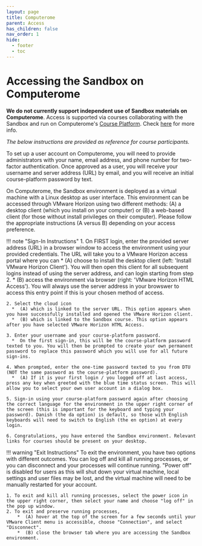 ```yaml
---
layout: page
title: Computerome
parent: Access
has_children: false
nav_order: 1
hide:
  - footer
  - toc
---
```


# Accessing the Sandbox on Computerome

<b>We do not currently support independent use of Sandbox materials on Computerome</b>. Access is supported via courses collaborating with the Sandbox and run on Computerome's [Course Platform](https://computerome.dk/solutions/course-platform). Check [here](https://hds-sandbox.github.io/access/index.html) for more info. 

*The below instructions are provided as reference for course participants.*

To set up a user account on Computerome, you will need to provide administrators with your name, email address, and phone number for two-factor authentication. Once approved as a user, you will receive your username and server address (URL) by email, and you will receive an initial course-platform password by text.

On Computerome, the Sandbox environment is deployed as a virtual machine with a Linux desktop as user interface. This environment can be accessed through VMware Horizon using two different methods: (A) a desktop client (which you install on your computer) or (B) a web-based client (for those without install privileges on their computer). Please follow the appropriate instructions (A versus B) depending on your access preference.

!!! note "Sign-In Instructions"
    1. On FIRST login, enter the provided server address (URL) in a browser window to access the environment using your provided credentials. The URL will take you to a VMware Horizon access portal where you can
      *  (A) choose to install the desktop client (left: 'Install VMware Horizon Client'). You will then open this client for all subsequent logins instead of using the server address, and can login starting from step 2. 
      *  (B) access the environment via browser (right: 'VMware Horizon HTML Access'). You will always use the server address in your browswer to access this entry point if this is your chosen method of access.

    2. Select the cloud icon
      *  (A) which is linked to the server URL. This option appears when you have successfully installed and opened the VMware Horizon client.
      *  (B) which is linked to the Sandbox course. This option appears after you have selected VMware Horizon HTML Access.

    3. Enter your username and your course-platform password. 
      *  On the first sign-in, this will be the course-platform password texted to you. You will then be prompted to create your own permanent password to replace this password which you will use for all future sign-ins.

    4. When prompted, enter the one-time password texted to you from DTU (NOT the same password as the course-platform password).
      *  (A) If it is your first login / you logged off at last access, press any key when greeted with the blue time status screen. This will allow you to select your own user account in a dialog box.

    5. Sign-in using your course-platform password again after choosing the correct language for the environment in the upper right corner of the screen (this is important for the keyboard and typing your password). Danish (the da option) is default, so those with English keyboards will need to switch to English (the en option) at every login.

    6. Congratulations, you have entered the Sandbox environment. Relevant links for courses should be present on your desktop.


!!! warning "Exit Instructions"
    To exit the environment, you have two options with different outcomes. You can log off and kill all running processes, or you can disconnect and your processes will continue running.  "Power off" is disabled for users as this will shut down your virtual machine, local settings and user files may be lost, and the virtual machine will need to be manually restarted for your account. 

    1. To exit and kill all running processes, select the power icon in the upper right corner, then select your name and choose "log off" in the pop up window.
    2. To exit and preserve running processes,
        *  (A) hover at the top of the screen for a few seconds until your VMware Client menu is accessible, choose "Connection", and select "Disconnect".
        *  (B) close the browser tab where you are accessing the Sandbox environment.
